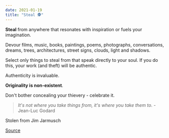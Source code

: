 ```yaml
---
date: 2021-01-19
title: "Steal 🕵️"
---
```


**Steal** from anywhere that resonates with inspiration or fuels your imagination.

Devour films, music, books, paintings, poems, photographs, conversations, dreams, trees, architectures, street signs, clouds, light and shadows.

Select only things to steal from that speak directly to your soul. If you do this, your work (and theft) will be authentic.

Authenticity is invaluable.

**Originality is non-existent**.

Don't bother concealing your thievery - celebrate it.

> *It's not where you take things from, it's where you take them to.* - Jean-Luc Godard

Stolen from Jim Jarmusch

[Source](https://www.goodreads.com/quotes/131591-nothing-is-original-steal-from-anywhere-that-resonates-with-inspiration)